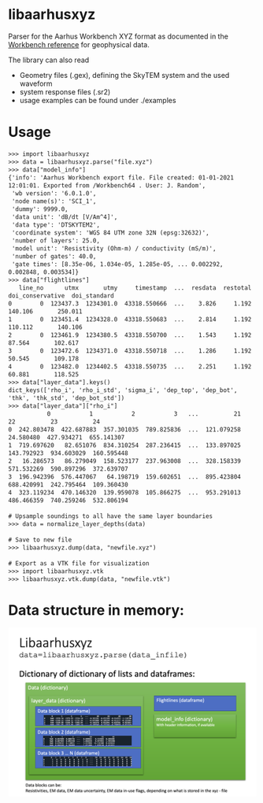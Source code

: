 # libaarhusxyz

Parser for the Aarhus Workbench XYZ format as documented in the [Workbench reference](http://www.hgg.geo.au.dk/HGGSoftware/workbench/Workbench_A-Z_reference.pdf) for geophysical data.




The library can also read
- Geometry files (.gex), defining the SkyTEM system and the used waveform
- system response files (.sr2)
- usage examples can be found under ./examples  




# Usage

    >>> import libaarhusxyz
    >>> data = libaarhusxyz.parse("file.xyz")
    >>> data["model_info"]
    {'info': 'Aarhus Workbench export file. File created: 01-01-2021 12:01:01. Exported from /Workbench64 . User: J. Random',
     'wb version': '6.0.1.0',
     'node name(s)': 'SCI_1',
     'dummy': 9999.0,
     'data unit': 'dB/dt [V/Am^4]',
     'data type': 'DTSKYTEM2',
     'coordinate system': 'WGS 84 UTM zone 32N (epsg:32632)',
     'number of layers': 25.0,
     'model unit': 'Resistivity (Ohm-m) / conductivity (mS/m)',
     'number of gates': 40.0,
     'gate times': [8.35e-06, 1.034e-05, 1.285e-05, ... 0.002292, 0.002848, 0.003534]}
    >>> data["flightlines"]
       line_no      utmx       utmy     timestamp  ...  resdata  restotal  doi_conservative  doi_standard
    0        0  123437.3  1234301.0  43318.550666  ...    3.826     1.192           140.106       250.011
    1        0  123451.4  1234328.0  43318.550683  ...    2.814     1.192           110.112       140.106
    2        0  123461.9  1234380.5  43318.550700  ...    1.543     1.192            87.564       102.617
    3        0  123472.6  1234371.0  43318.550718  ...    1.286     1.192            50.545       109.178
    4        0  123482.0  1234402.5  43318.550735  ...    2.251     1.192            60.881       118.525
    >>> data["layer_data"].keys()
    dict_keys(['rho_i', 'rho_i_std', 'sigma_i', 'dep_top', 'dep_bot', 'thk', 'thk_std', 'dep_bot_std'])
    >>> data["layer_data"]["rho_i"]
               0           1           2           3   ...          21          22          23          24
    0  242.803478  422.687883  357.301035  789.825836  ...  121.079258   24.580480  427.934271  655.141307
    1  719.697620   82.651076  834.310254  287.236415  ...  133.897025  143.792923  934.603029  160.595448
    2   16.286573   86.279049  158.523177  237.963008  ...  328.158339  571.532269  590.897296  372.639707
    3  196.942396  576.447067   64.198719  159.602651  ...  895.423804  688.420991  242.795464  109.360430
    4  323.119234  470.146320  139.959078  105.866275  ...  953.291013  486.466359  740.259246  532.806194

    # Upsample soundings to all have the same layer boundaries
    >>> data = normalize_layer_depths(data)

    # Save to new file
    >>> libaarhusxyz.dump(data, "newfile.xyz")
    
    # Export as a VTK file for visualization
    >>> import libaarhusxyz.vtk
    >>> libaarhusxyz.vtk.dump(data, "newfile.vtk")


# Data structure in memory:
![data structure](https://github.com/emerald-geomodelling/libaarhusxyz/blob/master/example/libaarhus.png)
